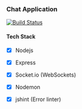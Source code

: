 ### Chat Application

[![Build Status](https://travis-ci.com/yatharth1706/chat-app-nodejs.svg?branch=master)](https://travis-ci.com/yatharth1706/chat-app-nodejs)

#### Tech Stack

* [x] Nodejs
* [x] Express
* [x] Socket.io (WebSockets)
* [x] Nodemon
* [x] jshint (Error linter)



